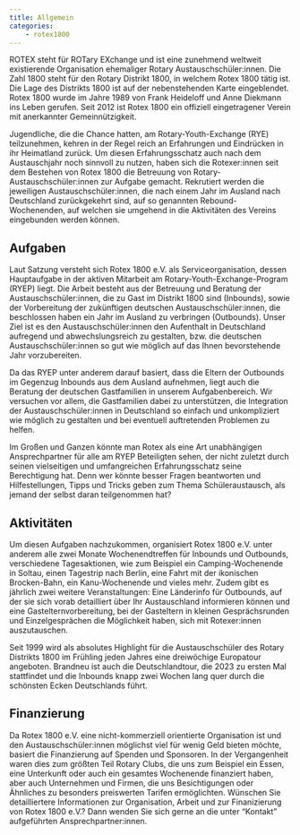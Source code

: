 ```yaml
---
title: Allgemein
categories:
    - rotex1800
---
```

ROTEX steht für ROTary EXchange und ist eine zunehmend weltweit existierende
Organisation ehemaliger Rotary Austauschschüler:innen. Die Zahl 1800 steht für
den Rotary Distrikt 1800, in welchem Rotex 1800 tätig ist. Die Lage des
Distrikts 1800 ist auf der nebenstehenden Karte eingeblendet. Rotex 1800 wurde
im Jahre 1989 von Frank Heideloff und Anne Diekmann ins Leben gerufen. Seit 2012
ist Rotex 1800 ein offiziell eingetragener Verein mit anerkannter
Gemeinnützigkeit.

Jugendliche, die die Chance hatten, am Rotary-Youth-Exchange (RYE) teilzunehmen,
kehren in der Regel reich an Erfahrungen und Eindrücken in ihr Heimatland
zurück. Um diesen Erfahrungsschatz auch nach dem Austauschjahr noch sinnvoll zu
nutzen, haben sich die Rotexer:innen seit dem Bestehen von Rotex 1800 die
Betreuung von Rotary-Austauschschüler:innen zur Aufgabe gemacht. Rekrutiert
werden die jeweiligen Austauschschüler:innen, die nach einem Jahr im Ausland
nach Deutschland zurückgekehrt sind, auf so genannten Rebound-Wochenenden, auf
welchen sie umgehend in die Aktivitäten des Vereins eingebunden werden können.

## Aufgaben

Laut Satzung versteht sich Rotex 1800 e.V. als Serviceorganisation, dessen
Hauptaufgabe in der aktiven Mitarbeit am Rotary-Youth-Exchange-Program (RYEP)
liegt. Die Arbeit besteht aus der Betreuung und Beratung der
Austauschschüler:innen, die zu Gast im Distrikt 1800 sind (Inbounds), sowie der
Vorbereitung der zukünftigen deutschen Austauschschüler:innen, die beschlossen
haben ein Jahr im Ausland zu verbringen (Outbounds). Unser Ziel ist es den
Austauschschüler:innen den Aufenthalt in Deutschland aufregend und
abwechslungsreich zu gestalten, bzw. die deutschen Austauschschüler:innen so gut
wie möglich auf das Ihnen bevorstehende Jahr vorzubereiten.

Da das RYEP unter anderem darauf basiert, dass die Eltern der Outbounds im
Gegenzug Inbounds aus dem Ausland aufnehmen, liegt auch die Beratung der
deutschen Gastfamilien in unserem Aufgabenbereich. Wir versuchen vor allem, die
Gastfamilien dabei zu unterstützen, die Integration der Austauschschüler:innen
in Deutschland so einfach und unkompliziert wie möglich zu gestalten und bei
eventuell auftretenden Problemen zu helfen.

Im Großen und Ganzen könnte man Rotex als eine Art unabhängigen Ansprechpartner
für alle am RYEP Beteiligten sehen, der nicht zuletzt durch seinen vielseitigen
und umfangreichen Erfahrungsschatz seine Berechtigung hat. Denn wer könnte
besser Fragen beantworten und Hilfestellungen, Tipps und Tricks geben zum Thema
Schüleraustausch, als jemand der selbst daran teilgenommen hat?

## Aktivitäten

Um diesen Aufgaben nachzukommen, organisiert Rotex 1800 e.V. unter anderem alle
zwei Monate Wochenendtreffen für Inbounds und Outbounds, verschiedene
Tagesaktionen, wie zum Beispiel ein Camping-Wochenende in Soltau, einen
Tagestrip nach Berlin, eine Fahrt mit der ikonischen Brocken-Bahn, ein
Kanu-Wochenende und vieles mehr. Zudem gibt es jährlich zwei weitere
Veranstaltungen: Eine Länderinfo für Outbounds, auf der sie sich vorab
detailliert über Ihr Austauschland informieren können und eine
Gastelternvorbereitung, bei der Gasteltern in kleinen Gesprächsrunden und
Einzelgesprächen die Möglichkeit haben, sich mit Rotexer:innen auszutauschen.

Seit 1999 wird als absolutes Highlight für die Austauschschüler des Rotary
Distrikts 1800 im Frühling jeden Jahres eine dreiwöchige Europatour angeboten.
Brandneu ist auch die Deutschlandtour, die 2023 zu ersten Mal stattfindet und
die Inbounds knapp zwei Wochen lang quer durch die schönsten Ecken Deutschlands
führt.

## Finanzierung

Da Rotex 1800 e.V. eine nicht-kommerziell orientierte Organisation ist und den
Austauschschüler:innen möglichst viel für wenig Geld bieten möchte, basiert die
Finanzierung auf Spenden und Sponsoren. In der Vergangenheit waren dies zum
größten Teil Rotary Clubs, die uns zum Beispiel ein Essen, eine Unterkunft oder
auch ein gesamtes Wochenende finanziert haben, aber auch Unternehmen und Firmen,
die uns Besichtigungen oder Ähnliches zu besonders preiswerten Tarifen
ermöglichten. Wünschen Sie detailliertere Informationen zur Organisation, Arbeit
und zur Finanizierung von Rotex 1800 e.V.? Dann wenden Sie sich gerne an die
unter “Kontakt” aufgeführten Ansprechpartner:innen.
